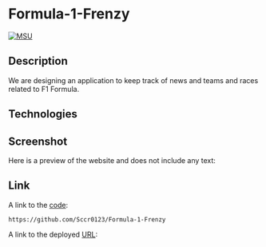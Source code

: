# Formula-1-Frenzy

[![MSU](https://img.shields.io/badge/MSU-Coding%20Bootcamp-green/)](https://bootcamp.msu.edu/)

## Description
We are designing an application to keep track of news and teams and races related to F1 Formula.

## Technologies


## Screenshot
Here is a preview of the website and does not include any text: ![]()

## Link

A link to the [code](https://github.com/Sccr0123/Formula-1-Frenzy):
```
https://github.com/Sccr0123/Formula-1-Frenzy
```

A link to the deployed [URL]():
```

```
